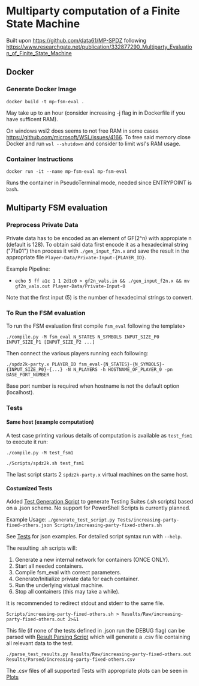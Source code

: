 # Multiparty computation of a Finite State Machine
Built upon https://github.com/data61/MP-SPDZ following https://www.researchgate.net/publication/332877290_Multiparty_Evaluation_of_Finite_State_Machine

## Docker
### Generate Docker Image
`docker build -t mp-fsm-eval .`

May take up to an hour (consider increasing -j flag in in Dockerfile if you have sufficent RAM).

On windows wsl2 does seems to not free RAM in some cases https://github.com/microsoft/WSL/issues/4166.
To free said memory close Docker and run `wsl --shutdown` and consider to limit wsl's RAM usage.


### Container Instructions
`docker run -it --name mp-fsm-eval mp-fsm-eval`

Runs the container in PseudoTerminal mode, needed since ENTRYPOINT is `bash`.

## Multiparty FSM evaluation
### Preprocess Private Data
Private data has to be encoded as an element of GF(2^n) with appropiate n (default is 128).
To obtain said data first encode it as a hexadecimal string ("7fa01") then process it with `./gen_input_f2n.x`
and save the result in the appropriate file `Player-Data/Private-Input-{PLAYER_ID}`.

Example Pipeline:
- `echo 5 ff a1c 1 1 2d1c0 > gf2n_vals.in && ./gen_input_f2n.x && mv gf2n_vals.out Player-Data/Private-Input-0`

Note that the first input (5) is the number of hexadecimal strings to convert.

### To Run the FSM evaluation 
To run the FSM evaluation first compile `fsm_eval` following the template>

`./compile.py -M fsm_eval N_STATES N_SYMBOLS INPUT_SIZE_P0 INPUT_SIZE_P1 [INPUT_SIZE_P2 ...]`

Then connect the various players running each following:

`./spdz2k-party.x PLAYER_ID fsm_eval-{N_STATES}-{N_SYMBOLS}-{INPUT_SIZE_P0}-{...} -N N_PLAYERS -h HOSTNAME_OF_PLAYER_0 -pn BASE_PORT_NUMBER`

Base port number is required when hostname is not the default option (localhost).

### Tests
#### Same host (example computation)
A test case printing various details of computation is available as `test_fsm1` to execute it run:

`./compile.py -M test_fsm1`

`./Scripts/spdz2k.sh test_fsm1`

The last script starts 2 `spdz2k-party.x` virtual machines on the same host.

#### Costumized Tests
Added [Test Generation Script](./generate_test_script.py) to generate Testing Suites (.sh scripts) based on a .json scheme.
No support for PowerShell Scripts is currently planned.

Example Usage: `./generate_test_script.py Tests/increasing-party-fixed-others.json Scripts/increasing-party-fixed-others.sh`

See [Tests](./Tests) for json examples. For detailed script syntax run with `--help`.

The resulting .sh scripts will:
1) Generate a new internal network for containers (ONCE ONLY).
2) Start all needed containers.
3) Compile fsm_eval with correct parameters.
4) Generate/Initialize private data for each container.
5) Run the underlying vistual machine.
6) Stop all containers (this may take a while).

It is recommended to redirect stdout and stderr to the same file. 

`Scripts/increasing-party-fixed-others.sh > Results/Raw/increasing-party-fixed-others.out 2>&1`

This file (if none of the tests defined in .json run the DEBUG flag) can be parsed with
[Result Parsing Script](./parse_test_results.py) which will generate a .csv file containing all relevant data to the test.

`./parse_test_results.py Results/Raw/increasing-party-fixed-others.out Results/Parsed/increasing-party-fixed-others.csv`

The .csv files of all supported Tests with appropriate plots can be seen in [Plots](./AggregateData.ipynb)
